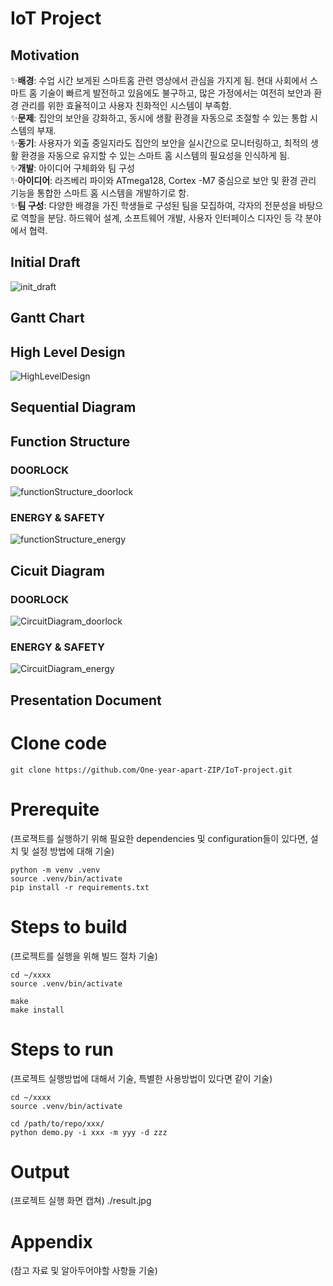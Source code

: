# IoT Project



## Motivation
✨**배경**:
수업 시간 보게된 스마트홈 관련 영상에서 관심을 가지게 됨.
현대 사회에서 스마트 홈 기술이 빠르게 발전하고 있음에도 불구하고, 많은 가정에서는 여전히 보안과 환경 관리를 위한 효율적이고 사용자 친화적인 시스템이 부족함.  
✨**문제**: 집안의 보안을 강화하고, 동시에 생활 환경을 자동으로 조절할 수 있는 통합 시스템의 부재.  
✨**동기**: 사용자가 외출 중일지라도 집안의 보안을 실시간으로 모니터링하고, 최적의 생활 환경을 자동으로 유지할 수 있는 스마트 홈 시스템의 필요성을 인식하게 됨.  
✨**개발**: 아이디어 구체화와 팀 구성  
✨**아이디어**: 라즈베리 파이와 ATmega128, Cortex -M7 중심으로 보안 및 환경 관리 기능을 통합한 스마트 홈 시스템을 개발하기로 함.  
✨**팀 구성**: 다양한 배경을 가진 학생들로 구성된 팀을 모집하여, 각자의 전문성을 바탕으로 역할을 분담. 하드웨어 설계, 소프트웨어 개발, 사용자 인터페이스 디자인 등 각 분야에서 협력.  


## Initial Draft
![init_draft](https://github.com/One-year-apart-ZIP/IoT-project/assets/154479146/958b4e83-a4e8-44cc-b0a7-28a26c3b2f83)



## Gantt Chart



## High Level Design
![HighLevelDesign](https://github.com/One-year-apart-ZIP/IoT-project/assets/154479146/64b1e73c-71cb-4cda-8e63-aec787b66fa9)


## Sequential Diagram


## Function Structure
### DOORLOCK
![functionStructure_doorlock](https://github.com/One-year-apart-ZIP/IoT-project/assets/154479146/d8a26fb8-a79f-4634-9963-dfa7025f983a)

### ENERGY & SAFETY
![functionStructure_energy](https://github.com/One-year-apart-ZIP/IoT-project/assets/154479146/8e6c76fb-4c84-4ab7-9508-52c8901d6bfe)



## Cicuit Diagram
### DOORLOCK
![CircuitDiagram_doorlock](https://github.com/One-year-apart-ZIP/IoT-project/assets/154479146/9c980376-d8bd-458a-b831-90e7a90d0601)

### ENERGY & SAFETY
![CircuitDiagram_energy](https://github.com/One-year-apart-ZIP/IoT-project/assets/154479146/35e2f6f6-4bd3-4a2e-a33f-0b0482fdab38)


## Presentation Document



# Clone code
```
git clone https://github.com/One-year-apart-ZIP/IoT-project.git
```

#  Prerequite
(프로잭트를 실행하기 위해 필요한 dependencies 및 configuration들이 있다면, 설치 및 설정 방법에 대해 기술) 
```
python -m venv .venv
source .venv/bin/activate
pip install -r requirements.txt
```

# Steps to build
(프로젝트를 실행을 위해 빌드 절차 기술)
```
cd ~/xxxx
source .venv/bin/activate

make
make install  
```


# Steps to run
(프로젝트 실행방법에 대해서 기술, 특별한 사용방법이 있다면 같이 기술)
```
cd ~/xxxx
source .venv/bin/activate

cd /path/to/repo/xxx/
python demo.py -i xxx -m yyy -d zzz  
```

# Output
(프로젝트 실행 화면 캡쳐)
./result.jpg

# Appendix
(참고 자료 및 알아두어야할 사항들 기술)
